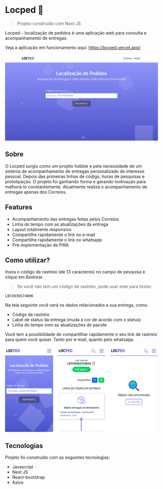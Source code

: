 # Locped 🚚
> Projeto construído com Next JS

Locped - localização de pedidos é uma aplicação web para consulta e acompanhamento de entregas.

Veja a aplicação em funcionamento aqui: https://locped.vercel.app/

![Página inicial](public/images/screenshots/screen0.svg "Página inicial")

## Sobre

O Locped surgiu como um projeto hobbie e pela necessidade de um sistema de acompanhamento de entregas personalizado de interesse pessoal.
Depois das primeiras linhas de código, horas de pesquisas e prototipação. O projeto foi ganhando forma e gerando motivação para melhorá-lo constantemente. Atualmente realiza o acompanhamento de entregas apenas dos Correios.

## Features

- Acompanhamento das entregas feitas pelos Correios
- Linha do tempo com as atualizações da entrega
- Layout totalmente responsivo
- Compartilhe rapidamente o link no e-mail
- Compartilhe rapidamente o link no whatsapp
- Pré-implementação de PWA

## Como utilizar?

Insira o código de rastreio (de 13 caracteres) no campo de pesquisa e clique em Rastrear.

>Se você não tem um código de rastreio, pode usar este para testar: 
```
LB749365748HK
```

Na tela seguinte você verá os dados relacionados a sua entrega, como:
- Código de rastreio
- Label de status da entrega (muda a cor de acordo com o status)
- Linha do tempo com as atualizações do pacote

Você tem a possibilidade de compartilhar rapidamente o seu link de rastreio para quem você quiser. Tanto por e-mail, quanto pelo whatsapp.

![Páginas mobile](public/images/screenshots/mobile-screens.svg "Páginas mobile Locped")

## Tecnologias

Projeto foi construído com as seguintes tecnologias:

- Javascript
- Next JS
- React-bootstrap
- Axios